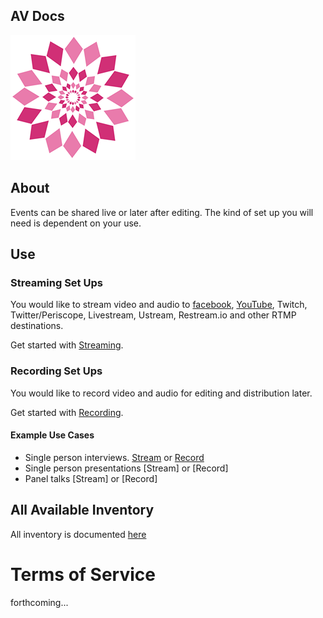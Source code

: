 ## AV Docs

![Re-Defining Women in Tech](img/rwit.png)

## About

Events can be shared live or later after editing. The kind of set up you will need is dependent on your use.

## Use

### Streaming Set Ups

You would like to stream video and audio to [facebook](https://live.fb.com/), [YouTube](https://creatoracademy.youtube.com/page/course/livestream), Twitch, Twitter/Periscope, Livestream, Ustream, Restream.io and other RTMP destinations.

Get started with [Streaming](/setups/streaming).

### Recording Set Ups

You would like to record video and audio for editing and distribution later.

Get started with [Recording](/setups/).


#### Example Use Cases
* Single person interviews. [Stream](setups/streaming/single-person) or [Record](setups/recodring/single-person)
* Single person presentations [Stream] or [Record]
* Panel talks [Stream] or [Record]


## All Available Inventory
All inventory is documented [here](inventory)

# Terms of Service

forthcoming...
